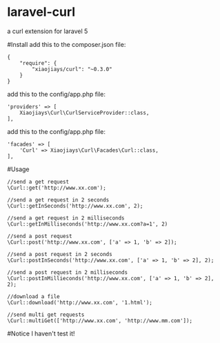 # laravel-curl
a curl extension for laravel 5

#Install
add this to the composer.json file:

    {
        "require": {
            "xiaojiays/curl": "~0.3.0"
        }
    }

add this to the config/app.php file:

    'providers' => [
        Xiaojiays\Curl\CurlServiceProvider::class,
    ],

add this to the config/app.php file:

    'facades' => [
        'Curl' => Xiaojiays\Curl\Facades\Curl::class,
    ],

#Usage

    //send a get request
    \Curl::get('http://www.xx.com');

    //send a get request in 2 seconds
    \Curl::getInSeconds('http://www.xx.com', 2);

    //send a get request in 2 milliseconds
    \Curl::getInMilliseconds('http://www.xx.com?a=1', 2)

    //send a post request
    \Curl::post('http://www.xx.com', ['a' => 1, 'b' => 2]);

    //send a post request in 2 seconds
    \Curl::postInSeconds('http://www.xx.com', ['a' => 1, 'b' => 2], 2);

    //send a post request in 2 milliseconds
    \Curl::postInMillieconds('http://www.xx.com', ['a' => 1, 'b' => 2], 2);

    //download a file
    \Curl::download('http://www.xx.com', '1.html');

    //send multi get requests
    \Curl::multiGet(['http://www.xx.com', 'http://www.mm.com']);

#Notice
    I haven't test it!
